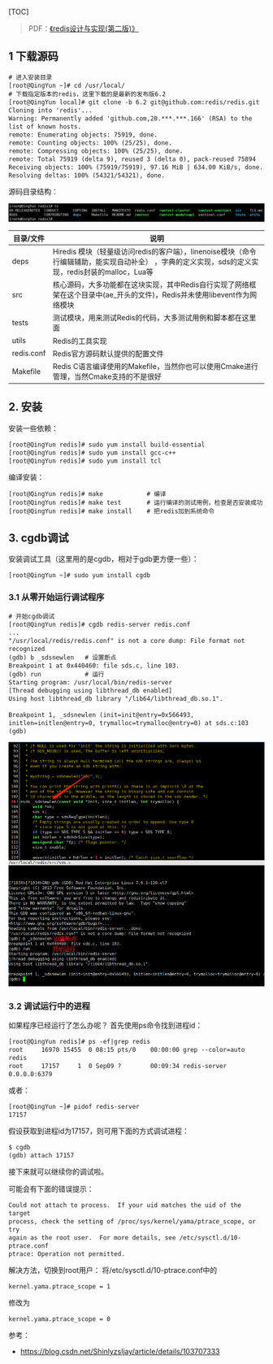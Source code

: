 [TOC]

> PDF：[《redis设计与实现(第二版)》](https://github.com/wengjianhong/Kunlun/blob/master/PDF/redis%E8%AE%BE%E8%AE%A1%E4%B8%8E%E5%AE%9E%E7%8E%B0(%E7%AC%AC%E4%BA%8C%E7%89%88).pdf)

## 1 下载源码

```shell
# 进入安装目录
[root@QingYun ~]# cd /usr/local/
# 下载指定版本的redis，这里下载的是最新的发布版6.2
[root@QingYun local]# git clone -b 6.2 git@github.com:redis/redis.git
Cloning into 'redis'...
Warning: Permanently added 'github.com,20.***.***.166' (RSA) to the list of known hosts.
remote: Enumerating objects: 75919, done.
remote: Counting objects: 100% (25/25), done.
remote: Compressing objects: 100% (25/25), done.
remote: Total 75919 (delta 9), reused 3 (delta 0), pack-reused 75894
Receiving objects: 100% (75919/75919), 97.16 MiB | 634.00 KiB/s, done.
Resolving deltas: 100% (54321/54321), done.
```



源码目录结构：

![image-20210823083725821](%E5%87%86%E5%A4%87.assets/image-20210823083725821-16296790522711.png)



| 目录/文件  | 说明                                                         |
| ---------- | ------------------------------------------------------------ |
| deps       | Hiredis 模块（轻量级访问redis的客户端），linenoise模块（命令行编辑辅助，能实现自动补全） ，字典的定义实现，sds的定义实现，redis封装的malloc，Lua等 |
| src        | 核心源码，大多功能都在这块实现，其中Redis自行实现了网络框架在这个目录中(ae_开头的文件)，Redis并未使用libevent作为网络模块 |
| tests      | 测试模块，用来测试Redis的代码，大多测试用例和脚本都在这里面  |
| utils      | Redis的工具实现                                              |
| redis.conf | Redis官方源码默认提供的配置文件                              |
| Makefile   | Redis C语言编译使用的Makefile，当然你也可以使用Cmake进行管理，当然Cmake支持的不是很好 |



## 2. 安装

安装一些依赖：

```shell
[root@QingYun redis]# sudo yum install build-essential
[root@QingYun redis]# sudo yum install gcc-c++
[root@QingYun redis]# sudo yum install tcl
```

编译安装：

```shell
[root@QingYun redis]# make            # 编译
[root@QingYun redis]# make test       # 运行编译的测试用例，检查是否安装成功
[root@QingYun redis]# make install    # 把redis加到系统命令
```

## 3. cgdb调试

安装调试工具（这里用的是cgdb，相对于gdb更方便一些）：

```shell
[root@QingYun ~]# sudo yum install cgdb
```

### 3.1 从零开始运行调试程序

```shell
# 开始cgdb调试
[root@QingYun redis]# cgdb redis-server redis.conf 
... 
"/usr/local/redis/redis.conf" is not a core dump: File format not recognized
(gdb) b	_sdsnewlen   # 设置断点
Breakpoint 1 at 0x440460: file sds.c, line 103.
(gdb) run            # 运行
Starting program: /usr/local/bin/redis-server 
[Thread debugging using libthread_db enabled]
Using host libthread_db library "/lib64/libthread_db.so.1".

Breakpoint 1, _sdsnewlen (init=init@entry=0x566493, initlen=initlen@entry=0, trymalloc=trymalloc@entry=0) at sds.c:103
(gdb) 
```

![image-20210823091134027](%E5%87%86%E5%A4%87.assets/image-20210823091134027.png)

### 3.2 调试运行中的进程

如果程序已经运行了怎么办呢？ 首先使用ps命令找到进程id：

```text
[root@QingYun redis]# ps -ef|grep redis
root     16970 15455  0 08:15 pts/0    00:00:00 grep --color=auto redis
root     17157     1  0 Sep09 ?        00:09:34 redis-server 0.0.0.0:6379
```

或者：

```text
[root@QingYun ~]# pidof redis-server
17157
```

假设获取到进程id为17157，则可用下面的方式调试进程：

```text
$ cgdb
(gdb) attach 17157
```

接下来就可以继续你的调试啦。

可能会有下面的错误提示：

```text
Could not attach to process.  If your uid matches the uid of the target
process, check the setting of /proc/sys/kernel/yama/ptrace_scope, or try
again as the root user.  For more details, see /etc/sysctl.d/10-ptrace.conf
ptrace: Operation not permitted.
```

解决方法，切换到root用户：
将/etc/sysctl.d/10-ptrace.conf中的

```text
kernel.yama.ptrace_scope = 1
```

修改为

```text
kernel.yama.ptrace_scope = 0
```

参考：

- https://blog.csdn.net/Shinlyzsljay/article/details/103707333

